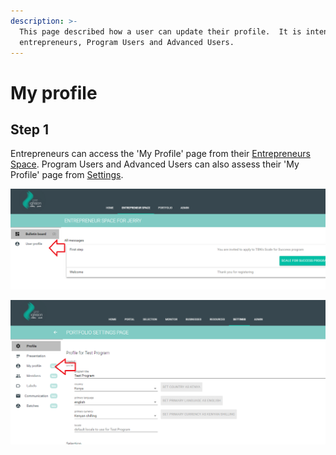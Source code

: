 ```yaml
---
description: >-
  This page described how a user can update their profile.  It is intended for
  entrepreneurs, Program Users and Advanced Users.
---
```


# My profile

## Step 1

Entrepreneurs can access the 'My Profile' page from their [Entrepreneurs Space](https://docs.preignition.org/~/edit/primary/entrepreneurs/entrepreneur-space). Program Users and Advanced Users can also assess their 'My Profile' page from [Settings](https://docs.preignition.org/~/edit/primary/program-users/introduction-to-the-portfolio-page/settings).

![Showing how to access User Profile from the Entrepreneur Space](../../../.gitbook/assets/image-53.png)

![Showing how to access My profile from settings page](../../../.gitbook/assets/image-1.png)

